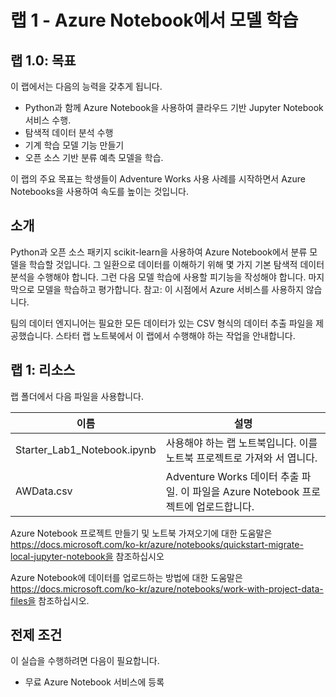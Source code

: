 ﻿---
lab:
    title: '랩 1 - Azure Notebook에서 모델 학습'
    module: '모듈 1: Azure에서 데이터 과학 수행'
---

# 랩 1 - Azure Notebook에서 모델 학습

## 랩 1.0: 목표

이 랩에서는 다음의 능력을 갖추게 됩니다.

- Python과 함께 Azure Notebook을 사용하여 클라우드 기반 Jupyter Notebook 서비스 수행. 
- 탐색적 데이터 분석 수행
- 기계 학습 모델 기능 만들기
- 오픈 소스 기반 분류 예측 모델을 학습.

이 랩의 주요 목표는 학생들이 Adventure Works 사용 사례를 시작하면서 Azure Notebooks을 사용하여 속도를 높이는 것입니다.

## 소개

Python과 오픈 소스 패키지 scikit-learn을 사용하여 Azure Notebook에서 분류 모델을 학습할 것입니다. 그 일환으로 데이터를 이해하기 위해 몇 가지 기본 탐색적 데이터 분석을 수행해야 합니다.  그런 다음 모델 학습에 사용할 피기능을 작성해야 합니다. 마지막으로 모델을 학습하고 평가합니다. 참고:  이 시점에서 Azure 서비스를 사용하지 않습니다. 

팀의 데이터 엔지니어는 필요한 모든 데이터가 있는 CSV 형식의 데이터 추출 파일을 제공했습니다.  스타터 랩 노트북에서 이 랩에서 수행해야 하는 작업을 안내합니다. 



## 랩 1: 리소스

랩 폴더에서 다음 파일을 사용합니다.

이름                            | 설명
----                            | -----------
Starter_Lab1_Notebook.ipynb     | 사용해야 하는 랩 노트북입니다.  이를 노트북 프로젝트로 가져와 서 엽니다. 
AWData.csv                      | Adventure Works 데이터 추출 파일. 이 파일을 Azure Notebook 프로젝트에 업로드합니다. 

Azure Notebook 프로젝트 만들기 및 노트북 가져오기에 대한 도움말은 https://docs.microsoft.com/ko-kr/azure/notebooks/quickstart-migrate-local-jupyter-notebook을 참조하십시오

Azure Notebook에 데이터를 업로드하는 방법에 대한 도움말은 https://docs.microsoft.com/ko-kr/azure/notebooks/work-with-project-data-files을 참조하십시오.



## 전제 조건

이 실습을 수행하려면 다음이 필요합니다.
- 무료 Azure Notebook  서비스에 등록  
